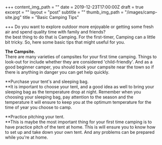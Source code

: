 +++
content_img_path = ""
date = 2019-12-23T17:00:00Z
draft = true
excerpt = ""
layout = "post"
subtitle = ""
thumb_img_path = "/images/camp-site.jpg"
title = "Basic Camping Tips"

+++
Do you want to explore outdoor more enjoyable or getting some fresh air and spend quality time with family and friends?  
the best thing to do that is Camping. For the first-timer, Camping can a little bit tricky. So, here some basic tips that might useful for you.

**The Campsite.**  
There are many varieties of campsites for your first time camping. Things to look-out for include whether they are considered 'child-friendly'. And as a good beginner camper, you should book your campsite near the town so if there is anything in danger you can get help quickly.

**Purchase your tent's and sleeping bag.  
**It is important to choose your tent, and a good idea as well to bring your sleeping bag as the temperature drop at night. Remember when you choosing your sleeping bag, pay attention to the season and the temperature it will ensure to keep you at the optimum temperature for the time of year you choose to camp.

**Practice pitching your tent.  
**This is maybe the most important thing for your first time camping is to have practice pitch of the tent at home. This is will ensure you to know how to set up and take down your own tent. And any problems can be prepared while you're at home.